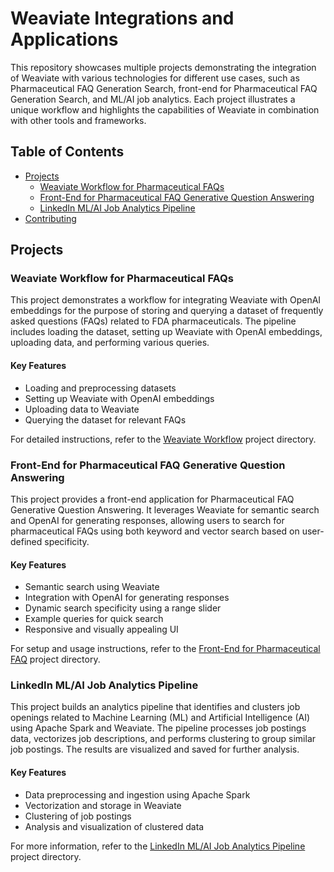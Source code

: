 # Weaviate Integrations and Applications

This repository showcases multiple projects demonstrating the integration of Weaviate with various technologies for different use cases, such as Pharmaceutical FAQ Generation Search, front-end for Pharmaceutical FAQ Generation Search, and ML/AI job analytics. Each project illustrates a unique workflow and highlights the capabilities of Weaviate in combination with other tools and frameworks.

## Table of Contents

- [Projects](#projects)
  - [Weaviate Workflow for Pharmaceutical FAQs](#weaviate-workflow-for-pharmaceutical-faqs)
  - [Front-End for Pharmaceutical FAQ Generative Question Answering](#front-end-for-pharmaceutical-faq-generative-question-answering)
  - [LinkedIn ML/AI Job Analytics Pipeline](#linkedin-mlai-job-analytics-pipeline)
- [Contributing](#contributing)

## Projects

### Weaviate Workflow for Pharmaceutical FAQs

This project demonstrates a workflow for integrating Weaviate with OpenAI embeddings for the purpose of storing and querying a dataset of frequently asked questions (FAQs) related to FDA pharmaceuticals. The pipeline includes loading the dataset, setting up Weaviate with OpenAI embeddings, uploading data, and performing various queries.

#### Key Features

- Loading and preprocessing datasets
- Setting up Weaviate with OpenAI embeddings
- Uploading data to Weaviate
- Querying the dataset for relevant FAQs

For detailed instructions, refer to the [Weaviate Workflow](./weaviate-workflow/README.md) project directory.

### Front-End for Pharmaceutical FAQ Generative Question Answering

This project provides a front-end application for Pharmaceutical FAQ Generative Question Answering. It leverages Weaviate for semantic search and OpenAI for generating responses, allowing users to search for pharmaceutical FAQs using both keyword and vector search based on user-defined specificity.

#### Key Features

- Semantic search using Weaviate
- Integration with OpenAI for generating responses
- Dynamic search specificity using a range slider
- Example queries for quick search
- Responsive and visually appealing UI

For setup and usage instructions, refer to the [Front-End for Pharmaceutical FAQ](./pharma_front_end/README.md) project directory.

### LinkedIn ML/AI Job Analytics Pipeline

This project builds an analytics pipeline that identifies and clusters job openings related to Machine Learning (ML) and Artificial Intelligence (AI) using Apache Spark and Weaviate. The pipeline processes job postings data, vectorizes job descriptions, and performs clustering to group similar job postings. The results are visualized and saved for further analysis.

#### Key Features

- Data preprocessing and ingestion using Apache Spark
- Vectorization and storage in Weaviate
- Clustering of job postings
- Analysis and visualization of clustered data

For more information, refer to the [LinkedIn ML/AI Job Analytics Pipeline](./LinkedIn-ML-AI-job-pipeline/README.md) project directory.
